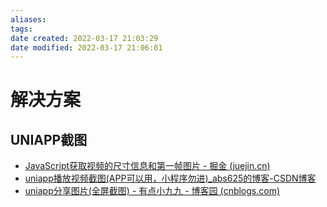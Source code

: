 ```yaml
---
aliases: 
tags: 
date created: 2022-03-17 21:03:29
date modified: 2022-03-17 21:06:01
---
```


# 解决方案

## UNIAPP截图

- [JavaScript获取视频的尺寸信息和第一帧图片 - 掘金 (juejin.cn)](https://juejin.cn/post/6844904115445694477)
- [uniapp播放视频截图(APP可以用，小程序勿进)_abs625的博客-CSDN博客](https://blog.csdn.net/abs625/article/details/122238168)
- [uniapp分享图片(全屏截图) - 有点小九九 - 博客园 (cnblogs.com)](https://www.cnblogs.com/chenghuayike/p/14950518.html)
